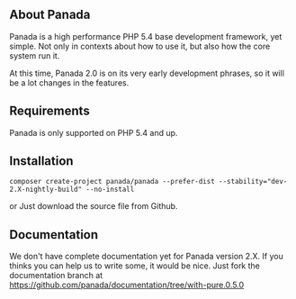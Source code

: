 About Panada
------------

Panada is a high performance PHP 5.4 base development framework, yet simple.
Not only in contexts about how to use it, but also how the core system run it.

At this time, Panada 2.0 is on its very early development phrases, so it will be a lot changes in the features.

Requirements
------------

Panada is only supported on PHP 5.4 and up.

Installation
------------
```
composer create-project panada/panada --prefer-dist --stability="dev-2.X-nightly-build" --no-install
```
or Just download the source file from Github.

Documentation
-------------

We don't have complete documentation yet for Panada version 2.X. If you thinks you
can help us to write some, it would be nice. Just fork the documentation branch at https://github.com/panada/documentation/tree/with-pure.0.5.0
